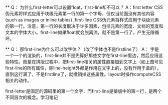 ** Q： 为什么first-letter可以设置float，first-line却不可以？ A：first letter CSS伪元素将样式应用于块级元素第一行的第一个字母，但仅当前面没有其他内容(such as images or inline tables) ,first-line CSS伪元素将样式应用于块级元素的第一行。注意，第一行的长度取决于许多因素，包括元素的宽度、文档的宽度和文本的字体大小。first-line如果float就会脱离流，就不是第一行了，产生无限循环。

** Q： 那first-line为什么可以改字体？（改了字体也不是firstline了） A： 字是一个一个的渲染的，first-line并不是先算好那些文字在first-line里边，然后应用这些特性。而是在排版过程中，把first-line相关的属性直接加到文字上（如上图可见first-line的所有属性，除line-height外都是作用在文字上的，没有作用于盒的），直到这行满了，不是firstline了，就撤销掉这些属性。layout时操作computeCSS相关的动作。

first-letter是固定的源码里的第一个文字，而first-line是排版中的第一行，是两个不同层次的概念。学习笔记
